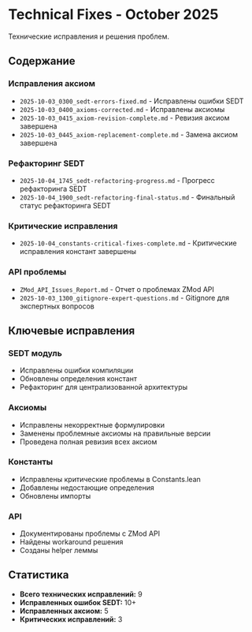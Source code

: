 # Technical Fixes - October 2025

Технические исправления и решения проблем.

## Содержание

### Исправления аксиом
- `2025-10-03_0300_sedt-errors-fixed.md` - Исправлены ошибки SEDT
- `2025-10-03_0400_axioms-corrected.md` - Исправлены аксиомы
- `2025-10-03_0415_axiom-revision-complete.md` - Ревизия аксиом завершена
- `2025-10-03_0445_axiom-replacement-complete.md` - Замена аксиом завершена

### Рефакторинг SEDT
- `2025-10-04_1745_sedt-refactoring-progress.md` - Прогресс рефакторинга SEDT
- `2025-10-04_1900_sedt-refactoring-final-status.md` - Финальный статус рефакторинга SEDT

### Критические исправления
- `2025-10-04_constants-critical-fixes-complete.md` - Критические исправления констант завершены

### API проблемы
- `ZMod_API_Issues_Report.md` - Отчет о проблемах ZMod API
- `2025-10-03_1300_gitignore-expert-questions.md` - Gitignore для экспертных вопросов

## Ключевые исправления

### SEDT модуль
- Исправлены ошибки компиляции
- Обновлены определения констант
- Рефакторинг для централизованной архитектуры

### Аксиомы
- Исправлены некорректные формулировки
- Заменены проблемные аксиомы на правильные версии
- Проведена полная ревизия всех аксиом

### Константы
- Исправлены критические проблемы в Constants.lean
- Добавлены недостающие определения
- Обновлены импорты

### API
- Документированы проблемы с ZMod API
- Найдены workaround решения
- Созданы helper леммы

## Статистика

- **Всего технических исправлений:** 9
- **Исправленных ошибок SEDT:** 10+
- **Исправленных аксиом:** 5
- **Критических исправлений:** 3
